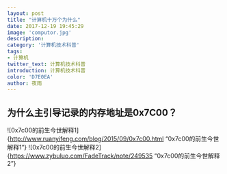 ```yaml
---
layout: post
title: "计算机十万个为什么"
date: 2017-12-19 19:45:29
image: 'computor.jpg'
description: 
category: '计算机技术科普'
tags:
- 计算机
twitter_text: 计算机技术科普
introduction: 计算机技术科普
color: 'D7E0EA'
author: 夜雨
---
```

## 为什么主引导记录的内存地址是0x7C00？
![0x7c00的前生今世解释1]{http://www.ruanyifeng.com/blog/2015/09/0x7c00.html “0x7c00的前生今世解释1”}
![0x7c00的前生今世解释2]{https://www.zybuluo.com/FadeTrack/note/249535 “0x7c00的前生今世解释2”}
